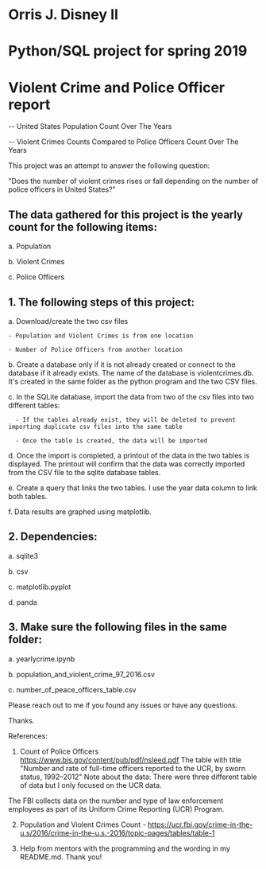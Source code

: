 # Orris J. Disney II
# Python/SQL project for spring 2019

# Violent Crime and Police Officer report

 -- United States Population Count Over The Years 

 -- Violent Crimes Counts Compared to Police Officers Count Over The Years
    
This project was an attempt to answer the following question:

  "Does the number of violent crimes rises or fall depending on the number of police officers in United States?"

## The data gathered for this project is the yearly count for the following items:

  a. Population
  
  b. Violent Crimes
  
  c. Police Officers
      
## 1. The following steps of this project:

  a.  Download/create the two csv files
  
    - Population and Violent Crimes is from one location
    
    - Number of Police Officers from another location
    
  b.  Create a database only if it is not already created or connect to the database if it already exists.  The name of the database is violentcrimes.db.   It's created in the same folder as the python program and the two CSV files.
  
  c.  In the SQLite database, import the data from two of the csv files into two different tables:
        
      - If the tables already exist, they will be deleted to prevent importing duplicate csv files into the same table
      
      - Once the table is created, the data will be imported
  
  d. Once the import is completed, a printout of the data in the two tables is displayed. The printout will confirm that the data was correctly imported from the CSV file to the sqlite database tables.
  
  e.  Create a query that links the two tables. I use the year data column to link both tables.  
        
  f.  Data results are graphed using matplotlib.
  
## 2.  Dependencies:

  a. sqlite3
  
  b. csv
  
  c. matplotlib.pyplot
  
  d. panda 

## 3.  Make sure the following files in the same folder:

  a.  yearlycrime.ipynb

  b.  population_and_violent_crime_97_2016.csv
  
  c.  number_of_peace_officers_table.csv
  
  
Please reach out to me if you found any issues or have any questions.  

Thanks.


References:

1. Count of Police Officers
  https://www.bjs.gov/content/pub/pdf/nsleed.pdf
  The table with title "Number and rate of full-time officers reported to the UCR, by sworn status, 1992–2012"
  Note about the data: There were three different table of data but I only focused on the UCR data.
  
  The FBI collects data on the number and type of law enforcement employees as part of its Uniform Crime Reporting (UCR) Program.

2. Population and Violent Crimes Count - 
  https://ucr.fbi.gov/crime-in-the-u.s/2016/crime-in-the-u.s.-2016/topic-pages/tables/table-1
  
3.  Help from mentors with the programming and the wording in my README.md.   Thank you!


